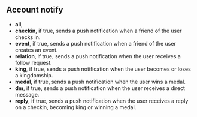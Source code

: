 Account notify
--------------

- **all**, 
- **checkin**, if true, sends a push notification when a friend of the user checks in.
- **event**, if true, sends a push notification when a friend of the user creates an event.
- **relation**, if true, sends a push notification when the user receives a follow request.
- **king**, if true, sends a push notification when the user becomes or loses a kingdomship.
- **medal**, if true, sends a push notification when the user wins a medal.
- **dm**, if true, sends a push notification when the user receives a direct message.
- **reply**, if true, sends a push notification when the user receives a reply on a checkin, becoming king or winning a medal.
